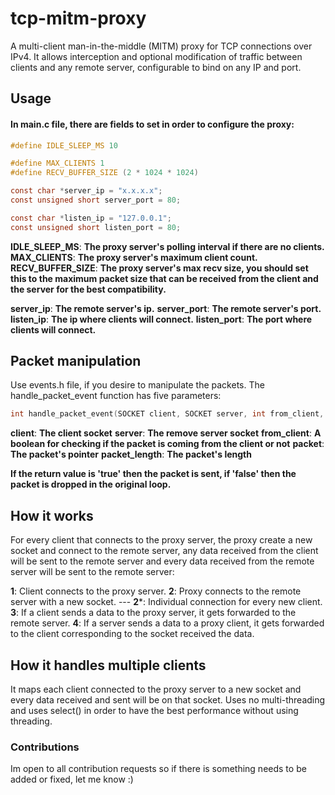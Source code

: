 
# tcp-mitm-proxy
A multi-client man-in-the-middle (MITM) proxy for TCP connections over IPv4. It allows interception and optional modification of traffic between clients and any remote server, configurable to bind on any IP and port.

## Usage
#### In main.c file, there are fields to set in order to configure the proxy:
```C
#define IDLE_SLEEP_MS 10

#define MAX_CLIENTS 1
#define RECV_BUFFER_SIZE (2 * 1024 * 1024)

const char *server_ip = "x.x.x.x";
const unsigned short server_port = 80;

const char *listen_ip = "127.0.0.1";
const unsigned short listen_port = 80;
```
**IDLE_SLEEP_MS**: **The proxy server's polling interval if there are no clients.**
**MAX_CLIENTS**: **The proxy server's maximum client count.**
**RECV_BUFFER_SIZE**: **The proxy server's max recv size, you should set this to the maximum packet size that can be received from the client and the server for the best compatibility.**

**server_ip**: **The remote server's ip.**
**server_port**: **The remote server's port.**
**listen_ip**: **The ip where clients will connect.**
**listen_port**: **The port where clients will connect.**

## Packet manipulation
Use events.h file, if you desire to manipulate the packets.
The handle_packet_event function has five parameters:
```C
int handle_packet_event(SOCKET client, SOCKET server, int from_client, const char *packet, int packet_length)
```
**client**: **The client socket**
**server**: **The remove server socket**
**from_client**: **A boolean for checking if the packet is coming from the client or not**
**packet**: **The packet's pointer**
**packet_length**: **The packet's length**

**If the return value is 'true' then the packet is sent, if 'false' then the packet is dropped in the original loop.**

## How it works
For every client that connects to the proxy server, the proxy create a new socket and connect to the remote server, any data received from the client will be sent to the remote server and every data received from the remote server will be sent to the remote server:

**1**: Client connects to the proxy server.
**2**: Proxy connects to the remote server with a new socket.
--- **2***: Individual connection for every new client. 
**3**: If a client sends a data to the proxy server, it gets forwarded to the remote server.
**4**: If a server sends a data to a proxy client, it gets forwarded to the client corresponding to the socket received the data.

## How it handles multiple clients
It maps each client connected to the proxy server to a new socket and every data received and sent will be on that socket.
Uses no multi-threading and uses select() in order to have the best performance without using threading.

### Contributions

Im open to all contribution requests so if there is something needs to be added or fixed, let me know :)

